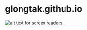 # glongtak.github.io
![alt text for screen readers](https://dg.in.th/1/img/Paris.jpg "Text to show on mouseover").
